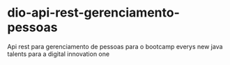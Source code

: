 # dio-api-rest-gerenciamento-pessoas
Api rest para gerenciamento de pessoas para o bootcamp everys new java talents para a digital innovation one
